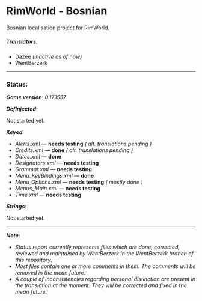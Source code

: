 # RimWorld - Bosnian
Bosnian localisation project for RimWorld.

##### Translators:
* Dazee *(inactive as of now)*
* WentBerzerk

---

### Status:
***Game version***: *0.17.1557*

***DefInjected***:

Not started yet.

***Keyed***:
* *Alerts.xml* &mdash; **needs testing** *( alt. translations pending )*
* *Credits.xml* &mdash; **done** *( alt. translations pending )*
* *Dates.xml* &mdash; **done**
* *Designators.xml* &mdash; **needs testing**
* *Grammar.xml* &mdash; **needs testing**
* *Menu_KeyBindings.xml* &mdash; **done**
* *Menu_Options.xml* &mdash; **needs testing** *( mostly done )*
* *Menus_Main.xml* &mdash; **needs testing**
* *Time.xml* &mdash; **needs testing**

***Strings***:

Not started yet.

---

***Note***:
* *Status report currently represents files which are done, corrected, reviewed and maintained by WentBerzerk in the WentBerzerk branch of this repository.*
* *Most files contain one or more comments in them. The comments will be removed in the mean future*.
* *A couple of inconsistencies regarding personal distinction are present in the translation at the moment. They will be corrected and fixed in the mean future.*
